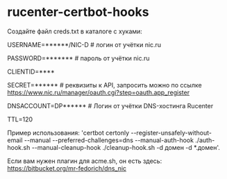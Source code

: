 # rucenter-certbot-hooks
Создайте файл creds.txt в каталоге с хуками:

USERNAME=******/NIC-D # логин от учётки nic.ru

PASSWORD=******* # пароль от учётки nic.ru

CLIENTID=****

SECRET=****** # реквизиты к API, запросить можно по ссылке https://www.nic.ru/manager/oauth.cgi?step=oauth.app_register

DNSACCOUNT=DP****** # Логин от учётки DNS-хостинга Rucenter

TTL=120

Пример использования: 'certbot certonly --register-unsafely-without-email --manual --preferred-challenges=dns --manual-auth-hook ./auth-hook.sh --manual-cleanup-hook ./cleanup-hook.sh -d домен -d *.домен'.

Если вам нужен плагин для acme.sh, он есть здесь: https://bitbucket.org/mr-fedorich/dns_nic

